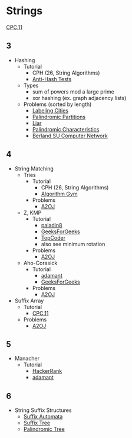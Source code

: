 # Strings

[CPC.11](https://github.com/SuprDewd/T-414-AFLV/tree/master/11_strings)

## 3
  * Hashing
    * Tutorial
      * CPH (26, String Algorithms)
      * [Anti-Hash Tests](http://codeforces.com/blog/entry/60442)
    * Types
      * sum of powers mod a large prime
      * xor hashing (ex. graph adjacency lists)
    * Problems (sorted by length)
      * [Labeling Cities](http://codeforces.com/contest/794/problem/D) [](75)
      * [Palindromic Partitions](https://csacademy.com/contest/ceoi-2017-day-2/task/palindromic-partitions/) [](91)
      * [Liar](http://codeforces.com/problemset/problem/822/E) [](93)
      * [Palindromic Characteristics](http://codeforces.com/problemset/problem/835/D) [](100)
      * [Berland SU Computer Network](http://codeforces.com/contest/847/problem/L) [](142)

## 4 
  * String Matching
    * Tries
      * Tutorial
        * CPH (26, String Algorithms)
        * [Algorithm Gym](http://codeforces.com/blog/entry/15729)
      * Problems
        * [A2OJ](https://a2oj.com/category?ID=49)
    * Z, KMP
      * Tutorial
        * [paladin8](http://codeforces.com/blog/entry/3107)
        * [GeeksForGeeks](http://www.geeksforgeeks.org/searching-for-patterns-set-2-kmp-algorithm/)
        * [TopCoder](https://www.topcoder.com/community/data-science/data-science-tutorials/introduction-to-string-searching-algorithms/)
        * also see minimum rotation
      * Problems
        * [A2OJ](https://a2oj.com/category?ID=29)
    * Aho-Corasick
      * Tutorial
        * [adamant](http://codeforces.com/blog/entry/14854)
        * [GeeksForGeeks](http://www.geeksforgeeks.org/aho-corasick-algorithm-pattern-searching/)
      * Problems
        * [A2OJ](https://a2oj.com/category?ID=35)
  * Suffix Array
    * Tutorial
      * [CPC.11](https://github.com/SuprDewd/T-414-AFLV/blob/master/11_strings/aflv_11_strings.pdf)
    * Problems
      * [A2OJ](https://a2oj.com/category?ID=44)

## 5
  * Manacher
    * Tutorial
      * [HackerRank](https://www.hackerrank.com/topics/manachers-algorithm)
      * [adamant](http://codeforces.com/blog/entry/12143)

## 6
  * String Suffix Structures
    * [Suffix Automata](http://codeforces.com/blog/entry/20861)
    * [Suffix Tree](http://codeforces.com/blog/entry/16780)
    * [Palindromic Tree](http://codeforces.com/blog/entry/13959)

